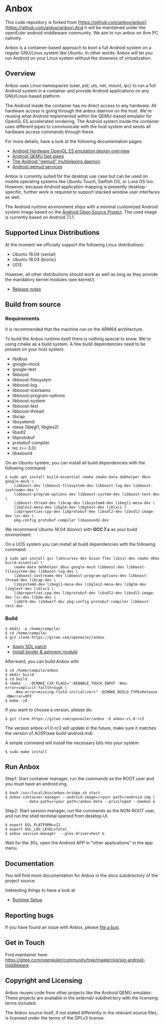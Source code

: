 # Anbox

This code repository is forked from [https://github.com/anbox/anbox](https://github.com/anbox/anbox).And it will be maintained under the openEuler android middleware community. We aim to run anbox on Arm PC natively.

Anbox is a container-based approach to boot a full Android system on a regular GNU/Linux system like Ubuntu. In other words: Anbox will let you run Android on your Linux system without the slowness of virtualization.

## Overview

Anbox uses Linux namespaces (user, pid, uts, net, mount, ipc) to run a full Android system in a container and provide Android applications on any GNU/Linux-based platform.

The Android inside the container has no direct access to any hardware. All hardware access is going through the anbox daemon on the host. We're reusing what Android implemented within the QEMU-based emulator for OpenGL ES accelerated rendering. The Android system inside the container uses different pipes to communicate with the host system and sends all hardware access commands through these.

For more details, have a look at the following documentation pages:

 * [Android Hardware OpenGL ES emulation design overview](https://android.googlesource.com/platform/external/qemu/+/emu-master-dev/android/android-emugl/DESIGN)
 * [Android QEMU fast pipes](https://android.googlesource.com/platform/external/qemu/+/emu-master-dev/android/docs/ANDROID-QEMU-PIPE.TXT)
 * [The Android "qemud" multiplexing daemon](https://android.googlesource.com/platform/external/qemu/+/emu-master-dev/android/docs/ANDROID-QEMUD.TXT)
 * [Android qemud services](https://android.googlesource.com/platform/external/qemu/+/emu-master-dev/android/docs/ANDROID-QEMUD-SERVICES.TXT)

Anbox is currently suited for the desktop use case but can be used on mobile operating systems like Ubuntu Touch, Sailfish OS, or Lune OS too. However, because Android application mapping is presently desktop-specific, further work is required to support stacked window user interfaces as well.

The Android runtime environment ships with a minimal customized Android system image based on the [Android Open Source Project](https://source.android.com/). The used image is currently based on Android 7.1.1.

## Supported Linux Distributions

At the moment we officially support the following Linux distributions:

 * Ubuntu 16.04 (xenial)
 * Ubuntu 18.04 (bionic)
 * UOS

However, all other distributions should work as well as long as they provide the mandatory kernel modules (see kernel/).

 * [Release notes](docs/release-notes/anbox-release-notes.md)


## Build from source

### Requirements

It is recommended that the machine run on the ARM64 architecture.

To build the Anbox runtime itself there is nothing special to know. We're using cmake as a build system. A few build dependencies need to be present on your host system:

 * libdbus
 * google-mock
 * google-test
 * libboost
 * libboost-filesystem
 * libboost-log
 * libboost-iostreams
 * libboost-program-options
 * libboost-system
 * libboost-test
 * libboost-thread
 * libcap
 * libsystemd
 * mesa (libegl1, libgles2)
 * libsdl2
 * libprotobuf
 * protobuf-compiler
 * lxc (>= 3.0)
 * libasound

On an Ubuntu system, you can install all build dependencies with the following command:

```
$ sudo apt install build-essential cmake cmake-data debhelper dbus google-mock \
    libboost-dev libboost-filesystem-dev libboost-log-dev libboost-iostreams-dev \
    libboost-program-options-dev libboost-system-dev libboost-test-dev \
    libboost-thread-dev libcap-dev libsystemd-dev libegl1-mesa-dev \
    libgles2-mesa-dev libglm-dev libgtest-dev liblxc1 \
    libproperties-cpp-dev libprotobuf-dev libsdl2-dev libsdl2-image-dev lxc-dev \
    pkg-config protobuf-compiler libasound2-dev
```
We recommend Ubuntu 18.04 (bionic) with **GCC 7.x** as your build environment.

On a UOS system you can install all build dependencies with the following command:

```
$ sudo apt install gcc libncurses-dev bison flex libssl-dev cmake dkms build-essential \
    cmake-data debhelper dbus google-mock libboost-dev libboost-filesystem-dev libboost-log-dev \
    libboost-iostreams-dev libboost-program-options-dev libboost-thread-dev libcap-dev \
    libsystemd-dev libegl1-mesa-dev libgles2-mesa-dev libglm-dev libgtest-dev liblxc1 \
    libproperties-cpp-dev libprotobuf-dev libsdl2-dev libsdl2-image-dev lxc-dev libdw-dev \
    libbfd-dev libdwarf-dev pkg-config protobuf-compiler libboost-test-dev
```

### Build

```
$ mkdir -p /home/compile/
$ cd /home/compile/
$ git clone https://gitee.com/openeuler/anbox
```

 * [Apply SDL patch](docs/apply_SDL_patch.md)
 * [Install binder & ashmem module](docs/kernel_module.md)

Afterward, you can build Anbox with

```
$ cd /home/compile/anbox
$ mkdir build
$ cd build
$ cmake .. -DCMAKE_CXX_FLAGS="-DENABLE_TOUCH_INPUT -Wno-error=implicit-fallthrough \
    -Wno-error=missing-field-initializers" -DCMAKE_BUILD_TYPE=Release -DWerror=OFF
$ make -j8
```

If you want to choose a version, please do: 

```
$ git clone https://gitee.com/openeuler/anbox -b anbox-v1.0-rc3
```

The version anbox-v1.0-rc3 will update in the future, make sure it matches the version of AOSP(see build-android.md).


A simple command will install the necessary bits into your system:

```
$ sudo make install
```

## Run Anbox

Step1: Start container manager, run the commands as the ROOT user and you must have an android.img.

```
$ bash /usr/local/bin/anbox-bridge.sh start
$ anbox container-manager --android-image=/<your path>/android.img \
         --data-path=/<your path>/anbox-data --privileged --daemon &
```

Step2: Start session manager, run the commands as the NON-ROOT user, and run the shell terminal opened from desktop UI.

```
$ export EGL_PLATFORM=x11
$ export EGL_LOG_LEVEL=fatal
$ anbox session-manager  --gles-driver=host &
```

Wait for the 30s, open the Android APP in "other applications" in the app menu.

## Documentation

You will find more documentation for Anbox in the *docs* subdirectory of the project source.

Interesting things to have a look at

 * [Runtime Setup](docs/runtime-setup.md)

## Reporting bugs

If you have found an issue with Anbox, please [file a bug](https://gitee.com/openeuler/anbox/issues).

## Get in Touch

Find maintainer here:
https://gitee.com/openeuler/community/tree/master/sig/sig-android-middleware

## Copyright and Licensing

Anbox reuses code from other projects like the Android QEMU emulator. These projects are available in the external/ subdirectory with the licensing terms included.

The Anbox source itself, if not stated differently in the relevant source files, is licensed under the terms of the GPLv3 license.

